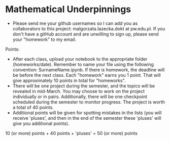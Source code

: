 # Mathematical Underpinnings

  - Please send me your github usernames so I can add you as collaborators to this project: malgorzata.lazecka.dokt at pw.edu.pl. If you don't have a gitHub account and are unwilling to sign up, please send your "homework" to my email.

Points:
  - After each class, upload your notebook to the appropriate folder (homeworks/date). Remember to name your file using the following convention: SurnameName.ipynb. If there is homework, the deadline will be before the next class. Each "homework" earns you 1 point. That will give approximately 10 points in total for "homeworks".
  - There will be one project during the semester, and the topics will be revealed in mid-March. You may choose to work on the project individually or in pairs. Additionally, there will be one checkpoint scheduled during the semester to monitor progress. The project is worth a total of 40 points.
  - Additional points will be given for spotting mistakes in the lists (you will receive 'pluses', and then in the end of the semester these 'pluses' will give you additional points).

10 (or more) points + 40 points + 'pluses' = 50 (or more) points

